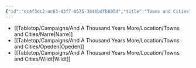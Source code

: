 ```yaml
---
{"id":"ec4f3ec2-ac63-43f7-8575-3846bdfb895d","title":"Towns and Cities","description":"The towns and cities.","publish":true,"date_created":"Thursday, April 11th 2024, 5:25:44 pm","date_modified":"Saturday, April 13th 2024, 9:42:35 pm","cssclasses":["mado-heading"],"path":"Tabletop/Campaigns/And A Thousand Years More/Location/Towns and Cities/index.md","permalink":"/tabletop/campaigns/and-a-thousand-years-more/location/towns-and-cities/index/","PassFrontmatter":true}
---
```



- [[Tabletop/Campaigns/And A Thousand Years More/Location/Towns and Cities/Narre\|Narre]]
- [[Tabletop/Campaigns/And A Thousand Years More/Location/Towns and Cities/Opeden\|Opeden]]
- [[Tabletop/Campaigns/And A Thousand Years More/Location/Towns and Cities/Wildt\|Wildt]]

